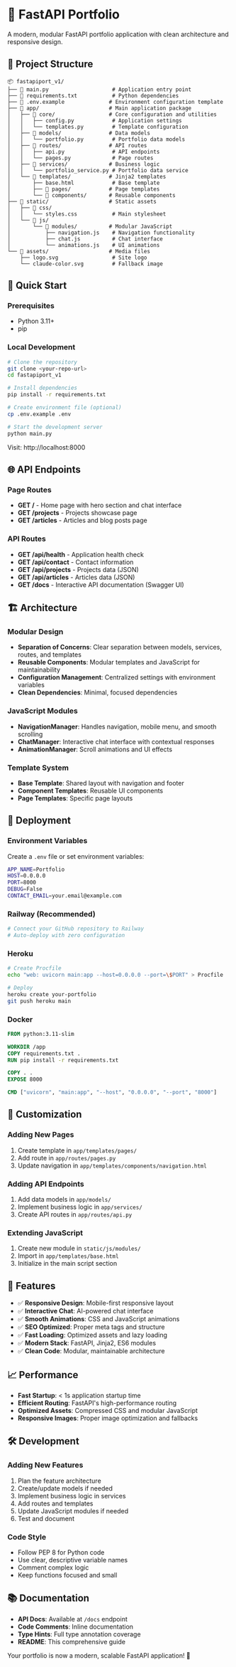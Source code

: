 # 🚀 FastAPI Portfolio

A modern, modular FastAPI portfolio application with clean architecture and responsive design.

## 📁 Project Structure
```
📦 fastapiport_v1/
├── 📄 main.py                    # Application entry point
├── 📄 requirements.txt           # Python dependencies
├── 📄 .env.example              # Environment configuration template
├── 📁 app/                      # Main application package
│   ├── 📁 core/                 # Core configuration and utilities
│   │   ├── config.py            # Application settings
│   │   └── templates.py         # Template configuration
│   ├── 📁 models/               # Data models
│   │   └── portfolio.py         # Portfolio data models
│   ├── 📁 routes/               # API routes
│   │   ├── api.py               # API endpoints
│   │   └── pages.py             # Page routes
│   ├── 📁 services/             # Business logic
│   │   └── portfolio_service.py # Portfolio data service
│   └── 📁 templates/            # Jinja2 templates
│       ├── base.html            # Base template
│       ├── 📁 pages/            # Page templates
│       └── 📁 components/       # Reusable components
├── 📁 static/                   # Static assets
│   ├── 📁 css/
│   │   └── styles.css           # Main stylesheet
│   └── 📁 js/
│       └── 📁 modules/          # Modular JavaScript
│           ├── navigation.js    # Navigation functionality
│           ├── chat.js          # Chat interface
│           └── animations.js    # UI animations
└── 📁 assets/                   # Media files
    ├── logo.svg                 # Site logo
    └── claude-color.svg         # Fallback image
```

## 🚀 Quick Start

### Prerequisites
- Python 3.11+
- pip

### Local Development
```bash
# Clone the repository
git clone <your-repo-url>
cd fastapiport_v1

# Install dependencies
pip install -r requirements.txt

# Create environment file (optional)
cp .env.example .env

# Start the development server
python main.py
```

Visit: http://localhost:8000

## 🌐 API Endpoints

### Page Routes
- **GET /** - Home page with hero section and chat interface
- **GET /projects** - Projects showcase page
- **GET /articles** - Articles and blog posts page

### API Routes
- **GET /api/health** - Application health check
- **GET /api/contact** - Contact information
- **GET /api/projects** - Projects data (JSON)
- **GET /api/articles** - Articles data (JSON)
- **GET /docs** - Interactive API documentation (Swagger UI)

## 🏗️ Architecture

### Modular Design
- **Separation of Concerns**: Clear separation between models, services, routes, and templates
- **Reusable Components**: Modular templates and JavaScript for maintainability
- **Configuration Management**: Centralized settings with environment variables
- **Clean Dependencies**: Minimal, focused dependencies

### JavaScript Modules
- **NavigationManager**: Handles navigation, mobile menu, and smooth scrolling
- **ChatManager**: Interactive chat interface with contextual responses
- **AnimationManager**: Scroll animations and UI effects

### Template System
- **Base Template**: Shared layout with navigation and footer
- **Component Templates**: Reusable UI components
- **Page Templates**: Specific page layouts

## 🚀 Deployment

### Environment Variables
Create a `.env` file or set environment variables:
```bash
APP_NAME=Portfolio
HOST=0.0.0.0
PORT=8000
DEBUG=False
CONTACT_EMAIL=your.email@example.com
```

### Railway (Recommended)
```bash
# Connect your GitHub repository to Railway
# Auto-deploy with zero configuration
```

### Heroku
```bash
# Create Procfile
echo "web: uvicorn main:app --host=0.0.0.0 --port=\$PORT" > Procfile

# Deploy
heroku create your-portfolio
git push heroku main
```

### Docker
```dockerfile
FROM python:3.11-slim

WORKDIR /app
COPY requirements.txt .
RUN pip install -r requirements.txt

COPY . .
EXPOSE 8000

CMD ["uvicorn", "main:app", "--host", "0.0.0.0", "--port", "8000"]
```

## 🔧 Customization

### Adding New Pages
1. Create template in `app/templates/pages/`
2. Add route in `app/routes/pages.py`
3. Update navigation in `app/templates/components/navigation.html`

### Adding API Endpoints
1. Add data models in `app/models/`
2. Implement business logic in `app/services/`
3. Create API routes in `app/routes/api.py`

### Extending JavaScript
1. Create new module in `static/js/modules/`
2. Import in `app/templates/base.html`
3. Initialize in the main script section

## 🎨 Features

- ✅ **Responsive Design**: Mobile-first responsive layout
- ✅ **Interactive Chat**: AI-powered chat interface
- ✅ **Smooth Animations**: CSS and JavaScript animations
- ✅ **SEO Optimized**: Proper meta tags and structure
- ✅ **Fast Loading**: Optimized assets and lazy loading
- ✅ **Modern Stack**: FastAPI, Jinja2, ES6 modules
- ✅ **Clean Code**: Modular, maintainable architecture

## 📈 Performance

- **Fast Startup**: < 1s application startup time
- **Efficient Routing**: FastAPI's high-performance routing
- **Optimized Assets**: Compressed CSS and modular JavaScript
- **Responsive Images**: Proper image optimization and fallbacks

## 🛠️ Development

### Adding New Features
1. Plan the feature architecture
2. Create/update models if needed
3. Implement business logic in services
4. Add routes and templates
5. Update JavaScript modules if needed
6. Test and document

### Code Style
- Follow PEP 8 for Python code
- Use clear, descriptive variable names
- Comment complex logic
- Keep functions focused and small

## 📚 Documentation

- **API Docs**: Available at `/docs` endpoint
- **Code Comments**: Inline documentation
- **Type Hints**: Full type annotation coverage
- **README**: This comprehensive guide

Your portfolio is now a modern, scalable FastAPI application! 🎉
